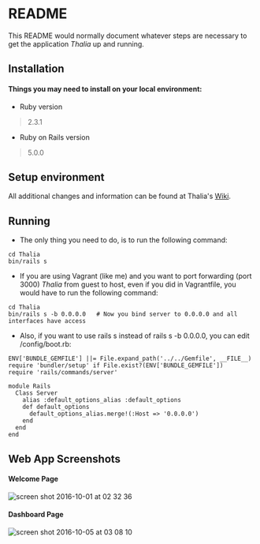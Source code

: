 # README

This README would normally document whatever steps are necessary to get the
application *Thalia* up and running.

## Installation

#### Things you may need to install on your local environment:

* Ruby version

> 2.3.1

* Ruby on Rails version

> 5.0.0

## Setup environment 

All additional changes and information can be found at Thalia's [Wiki](https://github.com/Desmotes/Thalia/wiki).

## Running

* The only thing you need to do, is to run the following command:

```
cd Thalia
bin/rails s
```

* If you are using Vagrant (like me) and you want to port forwarding (port 3000) *Thalia* from guest to host, even if you did in Vagrantfile, you would have to run the following command:

```
cd Thalia
bin/rails s -b 0.0.0.0   # Now you bind server to 0.0.0.0 and all interfaces have access
```

* Also, if you want to use rails s instead of rails s -b 0.0.0.0, you can edit /config/boot.rb:

```
ENV['BUNDLE_GEMFILE'] ||= File.expand_path('../../Gemfile', __FILE__)
require 'bundler/setup' if File.exist?(ENV['BUNDLE_GEMFILE'])
require 'rails/commands/server'

module Rails
  Class Server
    alias :default_options_alias :default_options
    def default_options
      default_options_alias.merge!(:Host => '0.0.0.0')
    end
  end
end
```


## Web App Screenshots

#### Welcome Page

![screen shot 2016-10-01 at 02 32 36](https://cloud.githubusercontent.com/assets/11991105/19009733/62d1f4d8-877f-11e6-8d08-f7dd67209010.png)

#### Dashboard Page

![screen shot 2016-10-05 at 03 08 10](https://cloud.githubusercontent.com/assets/11991105/19096897/fc3244b2-8aa8-11e6-9481-db252f2b721f.png)



